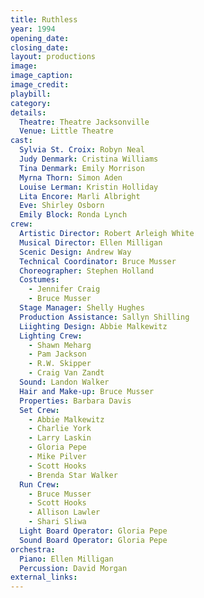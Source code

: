 ```yaml
---
title: Ruthless
year: 1994
opening_date: 
closing_date: 
layout: productions
image:
image_caption:
image_credit:
playbill: 
category: 
details:
  Theatre: Theatre Jacksonville
  Venue: Little Theatre
cast:
  Sylvia St. Croix: Robyn Neal
  Judy Denmark: Cristina Williams
  Tina Denmark: Emily Morrison
  Myrna Thorn: Simon Aden
  Louise Lerman: Kristin Holliday
  Lita Encore: Marli Albright
  Eve: Shirley Osborn
  Emily Block: Ronda Lynch
crew:
  Artistic Director: Robert Arleigh White
  Musical Director: Ellen Milligan
  Scenic Design: Andrew Way
  Technical Coordinator: Bruce Musser
  Choreographer: Stephen Holland
  Costumes: 
    - Jennifer Craig
    - Bruce Musser
  Stage Manager: Shelly Hughes
  Production Assistance: Sallyn Shilling
  Liighting Design: Abbie Malkewitz 
  Lighting Crew: 
    - Shawn Meharg
    - Pam Jackson
    - R.W. Skipper
    - Craig Van Zandt
  Sound: Landon Walker
  Hair and Make-up: Bruce Musser
  Properties: Barbara Davis
  Set Crew: 
    - Abbie Malkewitz
    - Charlie York
    - Larry Laskin 
    - Gloria Pepe
    - Mike Pilver
    - Scott Hooks
    - Brenda Star Walker
  Run Crew: 
    - Bruce Musser
    - Scott Hooks
    - Allison Lawler
    - Shari Sliwa
  Light Board Operator: Gloria Pepe
  Sound Board Operator: Gloria Pepe
orchestra:
  Piano: Ellen Milligan
  Percussion: David Morgan
external_links:
---
```

